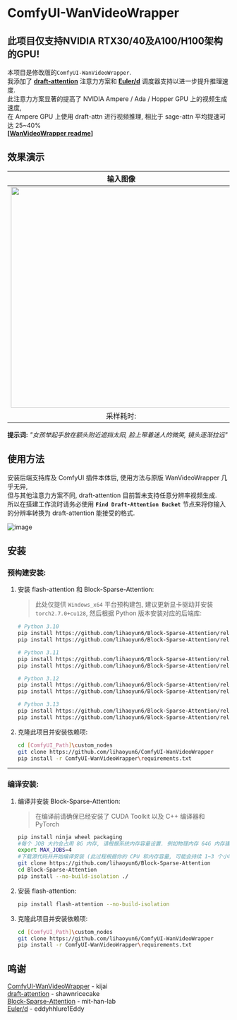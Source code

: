 # ComfyUI-WanVideoWrapper
## 此项目仅支持NVIDIA RTX30/40及A100/H100架构的GPU!

本项目是修改版的`ComfyUI-WanVideoWrapper`.  
我添加了 **[draft-attention](https://github.com/shawnricecake/draft-attention)** 注意力方案和 **[Euler/d](https://github.com/eddyhhlure1Eddy/Euler-d)** 调度器支持以进一步提升推理速度.  
此注意力方案显著的提高了 NVIDIA Ampere / Ada / Hopper GPU 上的视频生成速度,  
在 Ampere GPU 上使用 draft-attn 进行视频推理, 相比于 sage-attn 平均提速可达 25~40%  
**[[WanVideoWrapper readme](./original_readme.md)]**  

## 效果演示

| 输入图像 | Sage-Attention | Draft-Attention (75%稀疏率) | Draft-Attention (90%稀疏率) |
| :----:  | :----: | :----: | :----: |
| <img width=500 src="https://github.com/user-attachments/assets/5c8699d4-c08d-4976-a7a4-7e35a2be4068"> | <video src="https://github.com/user-attachments/assets/d86e6008-37cb-4ae2-ab33-d5b28cc84802"> | <video src="https://github.com/user-attachments/assets/e34c3f54-c2c7-4ec1-bf6f-c91bbfca619a"> | <video src="https://github.com/user-attachments/assets/5ce30f31-1a93-486b-89e1-6f20ae2307b9"> |
| 采样耗时: | 70.38s | 48.31s | 40.91s |  

**提示词:** *"女孩举起手放在额头附近遮挡太阳, 脸上带着迷人的微笑, 镜头逐渐拉远"*  


## 使用方法
安装后端支持库及 ComfyUI 插件本体后, 使用方法与原版 WanVideoWrapper 几乎无异,  
但与其他注意力方案不同, draft-attention 目前暂未支持任意分辨率视频生成.  
所以在搭建工作流时请务必使用 **`Find Draft-Attention Bucket`** 节点来将你输入的分辨率转换为 draft-attention 能接受的格式.  

![image](https://github.com/user-attachments/assets/e1b1245c-e2b5-4d74-be07-abcddaf5b95c)

## 安装

### 预构建安装:
1. 安装 flash-attention 和 Block-Sparse-Attention:  
	> 此处仅提供 `Windows_x64` 平台预构建包, 建议更新显卡驱动并安装 `torch2.7.0+cu128`, 然后根据 Python 版本安装对应的后端库:

	```bash
	# Python 3.10
	pip install https://github.com/lihaoyun6/Block-Sparse-Attention/releases/download/v0.0.1/flash_attn-2.8.1+cu128torch2.7cxx11abiFALSE-cp310-cp310-win_amd64.whl
	pip install https://github.com/lihaoyun6/Block-Sparse-Attention/releases/download/v0.0.1/block_sparse_attn-0.0.1+cu128torch2.7cxx11abiFALSE-cp310-cp310-win_amd64.whl
	```
	
	```bash
	# Python 3.11
	pip install https://github.com/lihaoyun6/Block-Sparse-Attention/releases/download/v0.0.1/flash_attn-2.8.1+cu128torch2.7cxx11abiFALSE-cp311-cp311-win_amd64.whl
	pip install https://github.com/lihaoyun6/Block-Sparse-Attention/releases/download/v0.0.1/block_sparse_attn-0.0.1+cu128torch2.7cxx11abiFALSE-cp311-cp311-win_amd64.whl
	```

	```bash
	# Python 3.12
	pip install https://github.com/lihaoyun6/Block-Sparse-Attention/releases/download/v0.0.1/flash_attn-2.8.1+cu128torch2.7cxx11abiFALSE-cp312-cp312-win_amd64.whl
	pip install https://github.com/lihaoyun6/Block-Sparse-Attention/releases/download/v0.0.1/block_sparse_attn-0.0.1+cu128torch2.7cxx11abiFALSE-cp312-cp312-win_amd64.whl
	```

	```bash
	# Python 3.13
	pip install https://github.com/lihaoyun6/Block-Sparse-Attention/releases/download/v0.0.1/flash_attn-2.8.1+cu128torch2.7cxx11abiFALSE-cp313-cp313-win_amd64.whl
	pip install https://github.com/lihaoyun6/Block-Sparse-Attention/releases/download/v0.0.1/block_sparse_attn-0.0.1+cu128torch2.7cxx11abiFALSE-cp313-cp313-win_amd64.whl
	```

2. 克隆此项目并安装依赖项:  

	```bash
	cd [ComfyUI_Path]\custom_nodes
	git clone https://github.com/lihaoyun6/ComfyUI-WanVideoWrapper
	pip install -r ComfyUI-WanVideoWrapper\requirements.txt
	```

---

### 编译安装:
1. 编译并安装 Block-Sparse-Attention:
	> 在编译前请确保已经安装了 CUDA Toolkit 以及 C++ 编译器和 PyTorch  

	```bash
	pip install ninja wheel packaging
	#每个 JOB 大约会占用 8G 内存, 请根据系统内存容量设置. 例如物理内存 64G 内存建议设为不高于 8
	export MAX_JOBS=4
	#下载源代码并开始编译安装 (此过程根据你的 CPU 和内存容量, 可能会持续 1~3 个小时或更久, 请耐心等待)
	git clone https://github.com/lihaoyun6/Block-Sparse-Attention
	cd Block-Sparse-Attention
	pip install --no-build-isolation ./
	```
2. 安装 flash-attention:  

	```bash
	pip install flash-attention --no-build-isolation
	```

3. 克隆此项目并安装依赖项:  

	```bash
	cd [ComfyUI_Path]\custom_nodes
	git clone https://github.com/lihaoyun6/ComfyUI-WanVideoWrapper
	pip install -r ComfyUI-WanVideoWrapper\requirements.txt
	```

## 鸣谢
[ComfyUI-WanVideoWrapper](https://github.com/kijai/ComfyUI-WanVideoWrapper) - kijai  
[draft-attention](https://github.com/shawnricecake/draft-attention) - shawnricecake  
[Block-Sparse-Attention](https://github.com/mit-han-lab/Block-Sparse-Attention) - mit-han-lab  
[Euler/d](https://github.com/eddyhhlure1Eddy/Euler-d) - eddyhhlure1Eddy  
